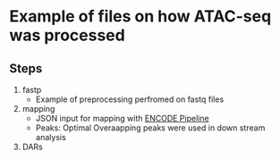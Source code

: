 # Example of files on how ATAC-seq was processed

## Steps
1. fastp
    - Example of preprocessing perfromed on fastq files
2. mapping
    - JSON input for mapping with [ENCODE Pipeline](https://www.encodeproject.org/atac-seq/)
    - Peaks: Optimal Overaapping peaks were used in down stream analysis
3. DARs
